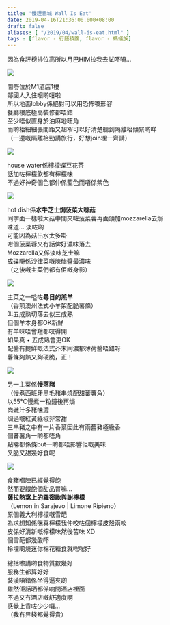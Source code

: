 ```yaml
---
title: '慢理牆城 Wall Is Eat'
date: 2019-04-16T21:36:00.000+08:00
draft: false
aliases: [ "/2019/04/wall-is-eat.html" ]
tags : [flavor - 行膳積腹, flavor - 螞蟻族]
---
```


因為食評榜排位高所以月巴HIM拉我去試吓喎…  

![](/images/walliseat.jpg)

間嘢位於M1酒店1樓  
鄰國人入住嗰啲咁啦  
所以地面lobby係絕對可以用恐怖嚟形容  
餐廳樓底極高裝修都唔錯  
至少唔似置身於油麻地旺角  
而啲枱細細張間距又超窄可以好清楚聽到隔離枱傾緊啲咩  
（一邊嘅隔離枱勁講旅行，好想join埋一齊講）  

![](/images/walliseat1.jpg)

house water係檸檬蝶豆花茶  
話加咗檸檬飲都有檸檬味  
不過好神奇個色都仲係藍色而唔係紫色  

![](/images/walliseat2.jpg)

hot dish係**水牛芝士焗菠菜大啡菇**  
同字面一樣啦大菇中間夾咗菠菜蓉再面頭加mozzarella去焗  
味道… 淡咗啲  
可能因為菇出水太多啩  
咁個菠菜蓉又冇話俾好濃味落去  
Mozzarella又係淡味芝士嘛  
成碟嘢係沙律菜嘅陳醋醬最濃味  
（之後嘅主菜們都有佢嘅身影）  

![](/images/walliseat3.jpg)

主菜之一嗌咗**尋日的羔羊**  
（香煎澳州法式小羊架配脆薯條）  
叫五成熟切落去似三成熟  
但個羊本身都OK新鮮  
有羊味唔會羶都咬得開  
如果真 • 五成熟會更OK  
配醬有提鮮嘅法式芥末同濃郁薄荷醬唔錯呀  
薯條夠熱又夠硬脆，正！  

![](/images/walliseat4.jpg)

另一主菜係**慢落豬**  
（慢煮西班牙黑毛豬串燒配甜蕃薯角）  
以55°C慢煮一粒鐘後再焗  
肉嫩汁多豬味濃  
焗過嘅紅黃綠椒非常甜  
三串豬之中有一片香葉因此有兩舊豬極級香  
個蕃薯角一啲都唔角  
點睇都係條but一啲都唔影響佢嘅美味  
又脆又甜幾好食呢  

![](/images/walliseat5.jpg)

食豬嗰陣已經覺得飽  
然而要餵飽個甜品胃嘛…  
**薩拉熱窩上的羅密歐與謝檸檬**  
（Lemon in Sarajevo | Limone Ripieno）  
原個義大利檸檬嘅雪葩  
為求想知係咪真檸檬我仲咬咗個檸檬皮殼兩啖  
皮係好清新嘅檸檬味然後苦味 XD  
個雪葩都幾酸吓  
拎埋啲燒迷你棉花糖食就啱啱好  
  
總括嚟講啲食物質數幾好  
服務生都算好好  
裝潢唔錯係坐得逼夾啲  
雖然佢話晒都係响間酒店裡面  
不過又冇酒店嘅舒適度啊  
感覺上貴咗少少囉…  
（我冇畀錢都覺得貴）
